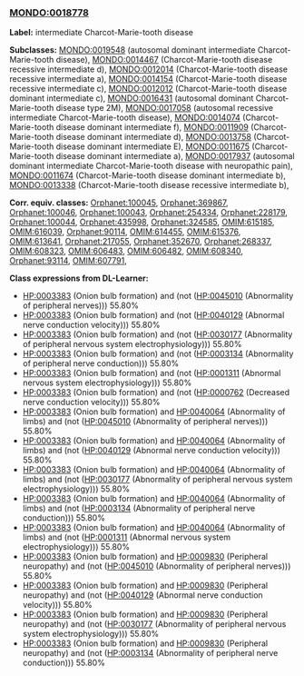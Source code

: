 
### [MONDO:0018778](http://purl.obolibrary.org/obo/MONDO_0018778)
**Label:** intermediate Charcot-Marie-tooth disease

**Subclasses:** [MONDO:0019548](http://purl.obolibrary.org/obo/MONDO_0019548) (autosomal dominant intermediate Charcot-Marie-tooth disease), [MONDO:0014467](http://purl.obolibrary.org/obo/MONDO_0014467) (Charcot-Marie-tooth disease recessive intermediate d), [MONDO:0012014](http://purl.obolibrary.org/obo/MONDO_0012014) (Charcot-Marie-tooth disease recessive intermediate a), [MONDO:0014154](http://purl.obolibrary.org/obo/MONDO_0014154) (Charcot-Marie-tooth disease recessive intermediate c), [MONDO:0012012](http://purl.obolibrary.org/obo/MONDO_0012012) (Charcot-Marie-tooth disease dominant intermediate c), [MONDO:0016431](http://purl.obolibrary.org/obo/MONDO_0016431) (autosomal dominant Charcot-Marie-tooth disease type 2M), [MONDO:0017058](http://purl.obolibrary.org/obo/MONDO_0017058) (autosomal recessive intermediate Charcot-Marie-tooth disease), [MONDO:0014074](http://purl.obolibrary.org/obo/MONDO_0014074) (Charcot-Marie-tooth disease dominant intermediate f), [MONDO:0011909](http://purl.obolibrary.org/obo/MONDO_0011909) (Charcot-Marie-tooth disease dominant intermediate d), [MONDO:0013758](http://purl.obolibrary.org/obo/MONDO_0013758) (Charcot-Marie-tooth disease dominant intermediate E), [MONDO:0011675](http://purl.obolibrary.org/obo/MONDO_0011675) (Charcot-Marie-tooth disease dominant intermediate a), [MONDO:0017937](http://purl.obolibrary.org/obo/MONDO_0017937) (autosomal dominant intermediate Charcot-Marie-tooth disease with neuropathic pain), [MONDO:0011674](http://purl.obolibrary.org/obo/MONDO_0011674) (Charcot-Marie-tooth disease dominant intermediate b), [MONDO:0013338](http://purl.obolibrary.org/obo/MONDO_0013338) (Charcot-Marie-tooth disease recessive intermediate b), 

**Corr. equiv. classes:** [Orphanet:100045](http://www.orpha.net/ORDO/Orphanet_100045), [Orphanet:369867](http://www.orpha.net/ORDO/Orphanet_369867), [Orphanet:100046](http://www.orpha.net/ORDO/Orphanet_100046), [Orphanet:100043](http://www.orpha.net/ORDO/Orphanet_100043), [Orphanet:254334](http://www.orpha.net/ORDO/Orphanet_254334), [Orphanet:228179](http://www.orpha.net/ORDO/Orphanet_228179), [Orphanet:100044](http://www.orpha.net/ORDO/Orphanet_100044), [Orphanet:435998](http://www.orpha.net/ORDO/Orphanet_435998), [Orphanet:324585](http://www.orpha.net/ORDO/Orphanet_324585), [OMIM:615185](http://purl.obolibrary.org/obo/OMIM_615185), [OMIM:616039](http://purl.obolibrary.org/obo/OMIM_616039), [Orphanet:90114](http://www.orpha.net/ORDO/Orphanet_90114), [OMIM:614455](http://purl.obolibrary.org/obo/OMIM_614455), [OMIM:615376](http://purl.obolibrary.org/obo/OMIM_615376), [OMIM:613641](http://purl.obolibrary.org/obo/OMIM_613641), [Orphanet:217055](http://www.orpha.net/ORDO/Orphanet_217055), [Orphanet:352670](http://www.orpha.net/ORDO/Orphanet_352670), [Orphanet:268337](http://www.orpha.net/ORDO/Orphanet_268337), [OMIM:608323](http://purl.obolibrary.org/obo/OMIM_608323), [OMIM:606483](http://purl.obolibrary.org/obo/OMIM_606483), [OMIM:606482](http://purl.obolibrary.org/obo/OMIM_606482), [OMIM:608340](http://purl.obolibrary.org/obo/OMIM_608340), [Orphanet:93114](http://www.orpha.net/ORDO/Orphanet_93114), [OMIM:607791](http://purl.obolibrary.org/obo/OMIM_607791), 

**Class expressions from DL-Learner:**

- [HP:0003383](http://purl.obolibrary.org/obo/HP_0003383) (Onion bulb formation) and (not ([HP:0045010](http://purl.obolibrary.org/obo/HP_0045010) (Abnormality of peripheral nerves))) 55.80%
- [HP:0003383](http://purl.obolibrary.org/obo/HP_0003383) (Onion bulb formation) and (not ([HP:0040129](http://purl.obolibrary.org/obo/HP_0040129) (Abnormal nerve conduction velocity))) 55.80%
- [HP:0003383](http://purl.obolibrary.org/obo/HP_0003383) (Onion bulb formation) and (not ([HP:0030177](http://purl.obolibrary.org/obo/HP_0030177) (Abnormality of peripheral nervous system electrophysiology))) 55.80%
- [HP:0003383](http://purl.obolibrary.org/obo/HP_0003383) (Onion bulb formation) and (not ([HP:0003134](http://purl.obolibrary.org/obo/HP_0003134) (Abnormality of peripheral nerve conduction))) 55.80%
- [HP:0003383](http://purl.obolibrary.org/obo/HP_0003383) (Onion bulb formation) and (not ([HP:0001311](http://purl.obolibrary.org/obo/HP_0001311) (Abnormal nervous system electrophysiology))) 55.80%
- [HP:0003383](http://purl.obolibrary.org/obo/HP_0003383) (Onion bulb formation) and (not ([HP:0000762](http://purl.obolibrary.org/obo/HP_0000762) (Decreased nerve conduction velocity))) 55.80%
- [HP:0003383](http://purl.obolibrary.org/obo/HP_0003383) (Onion bulb formation) and [HP:0040064](http://purl.obolibrary.org/obo/HP_0040064) (Abnormality of limbs) and (not ([HP:0045010](http://purl.obolibrary.org/obo/HP_0045010) (Abnormality of peripheral nerves))) 55.80%
- [HP:0003383](http://purl.obolibrary.org/obo/HP_0003383) (Onion bulb formation) and [HP:0040064](http://purl.obolibrary.org/obo/HP_0040064) (Abnormality of limbs) and (not ([HP:0040129](http://purl.obolibrary.org/obo/HP_0040129) (Abnormal nerve conduction velocity))) 55.80%
- [HP:0003383](http://purl.obolibrary.org/obo/HP_0003383) (Onion bulb formation) and [HP:0040064](http://purl.obolibrary.org/obo/HP_0040064) (Abnormality of limbs) and (not ([HP:0030177](http://purl.obolibrary.org/obo/HP_0030177) (Abnormality of peripheral nervous system electrophysiology))) 55.80%
- [HP:0003383](http://purl.obolibrary.org/obo/HP_0003383) (Onion bulb formation) and [HP:0040064](http://purl.obolibrary.org/obo/HP_0040064) (Abnormality of limbs) and (not ([HP:0003134](http://purl.obolibrary.org/obo/HP_0003134) (Abnormality of peripheral nerve conduction))) 55.80%
- [HP:0003383](http://purl.obolibrary.org/obo/HP_0003383) (Onion bulb formation) and [HP:0040064](http://purl.obolibrary.org/obo/HP_0040064) (Abnormality of limbs) and (not ([HP:0001311](http://purl.obolibrary.org/obo/HP_0001311) (Abnormal nervous system electrophysiology))) 55.80%
- [HP:0003383](http://purl.obolibrary.org/obo/HP_0003383) (Onion bulb formation) and [HP:0009830](http://purl.obolibrary.org/obo/HP_0009830) (Peripheral neuropathy) and (not ([HP:0045010](http://purl.obolibrary.org/obo/HP_0045010) (Abnormality of peripheral nerves))) 55.80%
- [HP:0003383](http://purl.obolibrary.org/obo/HP_0003383) (Onion bulb formation) and [HP:0009830](http://purl.obolibrary.org/obo/HP_0009830) (Peripheral neuropathy) and (not ([HP:0040129](http://purl.obolibrary.org/obo/HP_0040129) (Abnormal nerve conduction velocity))) 55.80%
- [HP:0003383](http://purl.obolibrary.org/obo/HP_0003383) (Onion bulb formation) and [HP:0009830](http://purl.obolibrary.org/obo/HP_0009830) (Peripheral neuropathy) and (not ([HP:0030177](http://purl.obolibrary.org/obo/HP_0030177) (Abnormality of peripheral nervous system electrophysiology))) 55.80%
- [HP:0003383](http://purl.obolibrary.org/obo/HP_0003383) (Onion bulb formation) and [HP:0009830](http://purl.obolibrary.org/obo/HP_0009830) (Peripheral neuropathy) and (not ([HP:0003134](http://purl.obolibrary.org/obo/HP_0003134) (Abnormality of peripheral nerve conduction))) 55.80%


